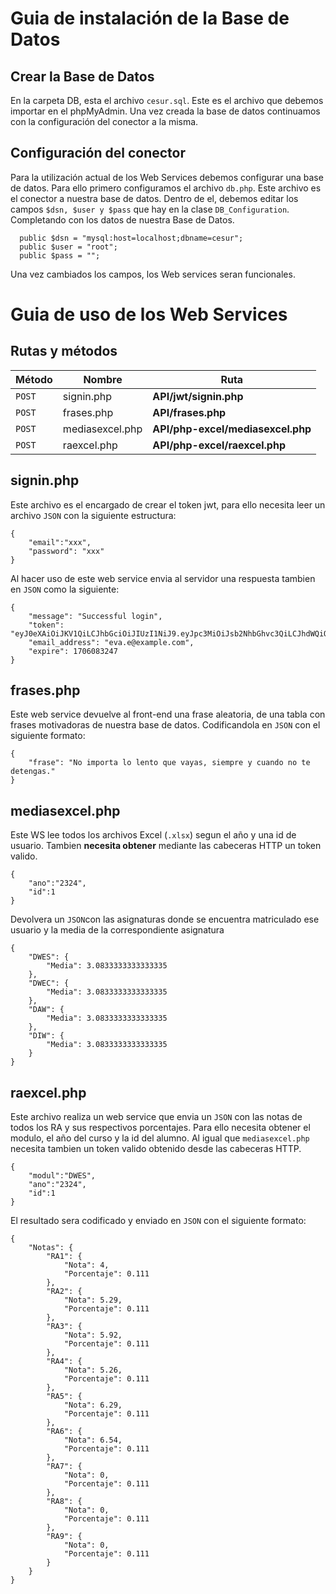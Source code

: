 # Guia de instalación de la Base de Datos
## Crear la Base de Datos
En la carpeta DB, esta el archivo `cesur.sql`. Este es el archivo que debemos importar en el phpMyAdmin. Una vez creada la base de datos continuamos con la configuración del conector a la misma.

## Configuración del conector
Para la utilización actual de los Web Services debemos configurar una base de datos. Para ello primero configuramos el archivo `db.php`. Este archivo es el conector a nuestra base de datos. Dentro de el, debemos editar los campos `$dsn, $user y $pass` que hay en la clase `DB_Configuration`. Completando con los datos de nuestra Base de Datos.
```
  public $dsn = "mysql:host=localhost;dbname=cesur";
  public $user = "root";
  public $pass = "";
```
Una vez cambiados los campos, los Web services seran funcionales.

# Guia de uso de los Web Services
## Rutas y métodos
| Método | Nombre          | Ruta                              |
|------- |-----------------|-----------------------------------|
| `POST` | signin.php      | **API/jwt/signin.php**            |
| `POST` | frases.php      | **API/frases.php**                |
| `POST` | mediasexcel.php | **API/php-excel/mediasexcel.php** |
| `POST` | raexcel.php     | **API/php-excel/raexcel.php**     |

## signin.php
Este archivo es el encargado de crear el token jwt, para ello necesita leer un archivo `JSON` con la siguiente estructura:  
```
{
    "email":"xxx",
    "password": "xxx"
}
```
Al hacer uso de este web service envia al servidor una respuesta tambien en `JSON` como la siguiente:
```
{
    "message": "Successful login",
    "token": "eyJ0eXAiOiJKV1QiLCJhbGciOiJIUzI1NiJ9.eyJpc3MiOiJsb2NhbGhvc3QiLCJhdWQiOiJUSEVfQVVESUVOQ0UiLCJpYXQiOjE3MDYwODMxODcsIm5iZiI6MTcwNjA4MzE5NywiZXhwIjoxNzA2MDgzMjQ3LCJkYXRhIjp7ImRuaSI6IjExMTIyMjMzMyIsIm5vbWJyZSI6IkV2YSIsImFwZWxsaWRvMSI6IkV2YW5zIiwiYXBlbGxpZG8yIjoiTWlsbGVyIiwiRW1haWwiOiJldmEuZUBleGFtcGxlLmNvbSJ9fQ.TRHoI_gXwLmbaflaUa9iZzGvoR_KmQ9bR34EgwVJQwA",
    "email_address": "eva.e@example.com",
    "expire": 1706083247
}
```

## frases.php
Este web service devuelve al front-end una frase aleatoria, de una tabla con frases motivadoras de nuestra base de datos. Codificandola en `JSON` con el siguiente formato:
``` 
{
    "frase": "No importa lo lento que vayas, siempre y cuando no te detengas."
}
```

## mediasexcel.php
Este WS lee todos los archivos Excel (`.xlsx`) segun el año y una id de usuario. Tambien **necesita obtener** mediante las cabeceras HTTP un token valido.
```
{
    "ano":"2324",
    "id":1
}
``` 
Devolvera un `JSON`con las asignaturas donde se encuentra matriculado ese usuario y la media de la correspondiente asignatura
```
{
    "DWES": {
        "Media": 3.0833333333333335
    },
    "DWEC": {
        "Media": 3.0833333333333335
    },
    "DAW": {
        "Media": 3.0833333333333335
    },
    "DIW": {
        "Media": 3.0833333333333335
    }
}
```

## raexcel.php
Este archivo realiza un web service que envia un `JSON` con las notas de todos los RA y sus respectivos porcentajes. Para ello necesita obtener el modulo, el año del curso y la id del alumno. Al igual que `mediasexcel.php` necesita tambien un token valido obtenido desde las cabeceras HTTP.
```
{
    "modul":"DWES",
    "ano":"2324",
    "id":1
}
```
El resultado sera codificado y enviado en `JSON` con el siguiente formato:
```
{
    "Notas": {
        "RA1": {
            "Nota": 4,
            "Porcentaje": 0.111
        },
        "RA2": {
            "Nota": 5.29,
            "Porcentaje": 0.111
        },
        "RA3": {
            "Nota": 5.92,
            "Porcentaje": 0.111
        },
        "RA4": {
            "Nota": 5.26,
            "Porcentaje": 0.111
        },
        "RA5": {
            "Nota": 6.29,
            "Porcentaje": 0.111
        },
        "RA6": {
            "Nota": 6.54,
            "Porcentaje": 0.111
        },
        "RA7": {
            "Nota": 0,
            "Porcentaje": 0.111
        },
        "RA8": {
            "Nota": 0,
            "Porcentaje": 0.111
        },
        "RA9": {
            "Nota": 0,
            "Porcentaje": 0.111
        }
    }
}
```